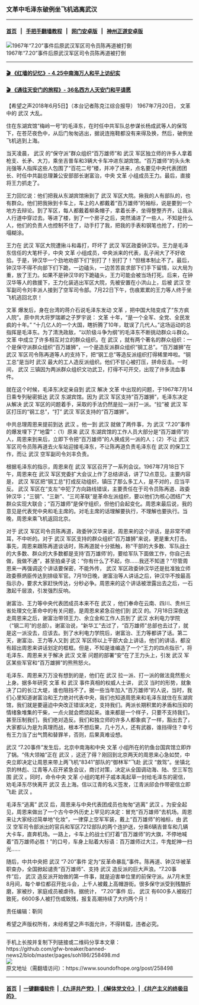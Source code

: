 ### 文革中毛泽东破例坐飞机逃离武汉
------------------------

#### [首页](https://github.com/gfw-breaker/banned-news2/blob/master/README.md) &nbsp;&nbsp;|&nbsp;&nbsp; [手把手翻墙教程](https://github.com/gfw-breaker/guides/wiki) &nbsp;&nbsp;|&nbsp;&nbsp; [网门安卓版](https://github.com/oGate2/oGate) &nbsp;&nbsp;|&nbsp;&nbsp; [神州正道安卓版](https://github.com/SzzdOgate/update) 



<div><img alt="1967年“7.20”事件后原武汉军区司令员陈再道被打倒" src="https://img.soundofhope.org/2018/06/-3327.jpg"/>
<br/><figcaption class="caption">
 1967年“7.20”事件后原武汉军区司令员陈再道被打倒
</figcaption></div><hr/>

#### [ 🎬  《红墙的记忆》- 4.25中南海万人和平上访纪实](http://158.247.207.5:10000/videos/legend/425.html)

 #### [ 🎬  《通往天安门的旅程》- 36名西方人天安门和平请愿 ](http://158.247.207.5:10000/videos/legend/JTT.html)

<div><div class="Content__Wrapper sc-1bvya0-0 grZQxZ">
 <p class="meta-top">
  <span class="meta">
   【希望之声2018年6月5日】（本台记者陈克江综合报导）
  </span>
  1967年7月20日，
  <ok href="/term/3322">
   文革
  </ok>
  中的
  <ok href="/term/39919">
   武汉
  </ok>
  大乱。
 </p>
 <p>
  住在东湖宾馆“梅岭一号”的毛泽东，在时任中共军队总参谋长杨成武等人的保驾下，在苍茫夜色中，从后门匆匆逃出，据说连拖鞋都没有来得及换，然后，破例坐飞机逃到上海。
 </p>
 <p>
  当天凌晨，
  <ok href="/term/39919">
   武汉
  </ok>
  的“保守派”群众组织“百万雄师”和
  <ok href="/term/39919">
   武汉
  </ok>
  军区独立师的许多人拿着枪支、长矛、大刀，乘坐吉普车和3辆大卡车冲进东湖宾馆。“百万雄师”的头头朱兆强等人指挥这些人包围了“百花二号”楼，并冲了进来，点名要见中央代表团团长、时任中共副总理兼公安部部长谢富治，中央
  <ok href="/term/3322">
   文革
  </ok>
  小组成员王力。最后，直接将王力抓走了。
 </p>
 <p>
  王力回忆说：他们把我从东湖宾馆揪到了
  <ok href="/term/39919">
   武汉
  </ok>
  军区大院。揪我的人有部队的，也有群众。他们把我揪到卡车上，车上的人都戴着“百万雄师”的袖标，说是要到一个地方去辩论。到了军区，每人都戴着柳条帽子，拿着长矛，坐得整整齐齐，让我从人行道中穿过去。等进了楼，到了一个房子之后，突然涌进了一些人，不知是什么人，他们的负责人也控制不住了，动手打了我，把我的手表和钢笔也抢了，打的一塌糊涂。
 </p>
 <p>
  王力在
  <ok href="/term/39919">
   武汉
  </ok>
  军区大院遭揪斗和毒打，吓坏了
  <ok href="/term/39919">
   武汉
  </ok>
  军区政委钟汉华。王力是毛泽东信任的大笔杆子，中央
  <ok href="/term/3322">
   文革
  </ok>
  小组成员，中央派来的代表，乱子闹大了不好收拾。于是，钟汉华一个劲地劝部下们“别打了！别打了！”但根本制止不了。最后，钟汉华不得不向部下们下跪，一边磕头，一边苦苦哀求部下们手下留情，以大局为重，放了王力。如果不是钟汉华的下跪磕头，王力可能会被当场打死。后来，在钟汉华等人的救援下，王力化装逃出军区大院，先被安置在小洪山上，后被
  <ok href="/term/39919">
   武汉
  </ok>
  空军副司令刘丰派人接到了空军司令部。7月22日下午，伤痕累累的王力等人终于坐飞机逃回北京！
 </p>
 <p>
  <ok href="/term/3322">
   文革
  </ok>
  爆发后，身在台湾的蒋介石说毛泽东发动
  <ok href="/term/3322">
   文革
  </ok>
  ，把中国大陆变成了“东方疯人院”。原中共大将罗瑞卿之子罗宇说：
  <ok href="/term/3322">
   文革
  </ok>
  十年，“是一个全军、全党、全民发疯的十年。” “十几亿人的一个大国，瞎折腾了10年，耽误了几代人。”这场运动的总指挥是毛泽东。为了清洗政敌，“以阶级斗争为纲”的毛泽东不断挑动群众斗群众。
  <ok href="/term/3322">
   文革
  </ok>
  中成立了许多相互对立的群众组织。在
  <ok href="/term/39919">
   武汉
  </ok>
  ，就有两个著名的群众组织：一个是保守派群众组织“百万雄狮”，一个是造反派群众组织“钢工总”。“百万雄狮”在
  <ok href="/term/39919">
   武汉
  </ok>
  军区司令陈再道等人的支持下，把“钢工总”等造反派组织打得稀里哗啦。“钢工总”是当时
  <ok href="/term/39919">
   武汉
  </ok>
  最大的工人造反派组织。他们不甘心被打压，拼命反击。一时间，
  <ok href="/term/39919">
   武汉
  </ok>
  三镇因为两派群众组织文功武卫，打得不可开交，出现了许多流血事件。
 </p>
 <div class="AD_Embed__Wrap-sc-1xslmin-0 igMuqX module desktop">
  <div>
  </div>
 </div>
 <p>
  就在这个时候，毛泽东决定亲自到
  <ok href="/term/39919">
   武汉
  </ok>
  解决
  <ok href="/term/3322">
   文革
  </ok>
  中出现的问题，于1967年7月14日乘专列秘密抵达
  <ok href="/term/39919">
   武汉
  </ok>
  东湖宾馆。因为
  <ok href="/term/39919">
   武汉
  </ok>
  军区支持“百万雄狮”，毛泽东决定从解决
  <ok href="/term/39919">
   武汉
  </ok>
  军区的问题着手，采取的手法仍然是拉一派打一派。“拉”被
  <ok href="/term/39919">
   武汉
  </ok>
  军区打压的“钢工总”，“打”
  <ok href="/term/39919">
   武汉
  </ok>
  军区支持的“百万雄狮”。
 </p>
 <p>
  中共总理周恩来提前到达
  <ok href="/term/39919">
   武汉
  </ok>
  。他一到
  <ok href="/term/39919">
   武汉
  </ok>
  就做了两件事，为
  <ok href="/term/39919">
   武汉
  </ok>
  <ok href="/term/98096">
   “7.20”事件
  </ok>
  的爆发埋下了“地雷”：（1）原来
  <ok href="/term/39919">
   武汉
  </ok>
  东湖宾馆的工作人员大部分是“百万雄师”的人，周恩来到来后，立即下令把“百万雄师”的人换成另一派的人；（2）不让
  <ok href="/term/39919">
   武汉
  </ok>
  军区司令员陈再道去火车站迎接毛泽东，不让陈再道负责毛泽东在
  <ok href="/term/39919">
   武汉
  </ok>
  的保卫工作，而让
  <ok href="/term/39919">
   武汉
  </ok>
  空军副司令刘丰负责。
 </p>
 <p>
  根据毛泽东的指示，周恩来在
  <ok href="/term/39919">
   武汉
  </ok>
  军区召开了一系列会议。1967年7月18日下午，周恩来在
  <ok href="/term/39919">
   武汉
  </ok>
  军区党委扩大会议上作了总结讲话，讲了12点意见。主要内容是，
  <ok href="/term/39919">
   武汉
  </ok>
  军区把“钢工总”打成反动组织，镇压了那么多工人，是不对的，应当平反。
  <ok href="/term/39919">
   武汉
  </ok>
  军区在“支左”中犯了方向路线错误，主要责任在于司令员陈再道、政委钟汉华；“三钢”、“三新”、“三司革联”是革命左派组织，要以他们为核心团结广大群众实现大联合；“百万雄师”是保守组织，但他们会起变化。周恩来最后说，我的意见是代表党中央和毛主席的。对毛主席的话理解要执行，不理解也要执行。当晚，周恩来乘飞机返回北京。
 </p>
 <p>
  对于
  <ok href="/term/39919">
   武汉
  </ok>
  军区司令员陈再道，政委钟汉华来说，周恩来的这个讲话，是非常不顺耳，不中听的。对于
  <ok href="/term/39919">
   武汉
  </ok>
  军区支持的群众组织“百万雄狮”来说，更是重大打击。事先，周恩来跟陈再道谈话时，陈再道就十分抵触，称“干部的大多数、军队战士的大多数、群众的大多数都是支持‘百万雄师’的，要给军队下面做工作，你自己去做，我做不通”，甚至拍桌子说：“你有什么了不起，你……我还不知道？”尽管周恩来一再强调这个讲话要保密，不能外传，
  <ok href="/term/39919">
   武汉
  </ok>
  军区政委钟汉华还是批准独立师政委蔡炳臣传达到排级军官。7月19日晚，谢富治等人讲话之后，钟汉华不按最高指示办，要求大家赶快传达，分秒必争。周恩来的这个讲话被泄露出去之后，一石激起千层浪，引发强烈反响。
 </p>
 <p>
  谢富治、王力等中央代表团成员本来不在
  <ok href="/term/39919">
   武汉
  </ok>
  ，他们奉命在云南、四川、贵州三省处理文化革命中的有关问题，是周恩来紧急召他们到
  <ok href="/term/39919">
   武汉
  </ok>
  的。7月18日深夜送走周恩来之后，谢富治带领王力、余立金和工作人员到了
  <ok href="/term/39919">
   武汉
  </ok>
  水利电力学院（“钢二司”的总部）。谢富治说，“新华工”去过了，“百万雄师”总部也去过了，就是这一派没去，应该去。到了水利电力学院后，谢富治、王力等都讲了话。第二天，谢富治、王力等人又到
  <ok href="/term/39919">
   武汉
  </ok>
  军区师以上干部大会上讲话，他们的讲话，都没有超出周恩来讲话划定的框框。但是，不知是谁编造了一个“王力的四点指示”，将毛泽东、周恩来关于解决
  <ok href="/term/39919">
   武汉
  </ok>
  <ok href="/term/3322">
   文革
  </ok>
  问题的部署“安”在了王力头上，引发
  <ok href="/term/39919">
   武汉
  </ok>
  军区某些军官和“百万雄狮”的熊熊怒火。
 </p>
 <div class="AD_Embed__Wrap-sc-1xslmin-0 igMuqX module desktop">
  <div>
  </div>
 </div>
 <p>
  毛泽东、周恩来万万没有想到的是，他们在
  <ok href="/term/39919">
   武汉
  </ok>
  拉一派、打一派的做法竟然惹火上身。据多年研究
  <ok href="/term/3322">
   文革
  </ok>
  和
  <ok href="/term/39919">
   武汉
  </ok>
  事件真相的权威人士讲，
  <ok href="/term/39919">
   武汉
  </ok>
  当时的形势，就象决了口的长江大堤，谁也阻挡不了。据一些当年加入“百万雄师”的人说，当时，我们心里知道谢富治和王力绝对代表中央，我们也知道周恩来和毛泽东就住在东湖宾馆，我们就是要逼迫中央改正错误决定，支持我们。两派长期积累的矛盾和压抑的情绪象堆集的干柴，一点火就会燃烧起来。谁来都是一个样子，只要不支持我们，甚至压制我们，我们绝对造反。我们和独立师的许多人都象疯了一样，豁出去了，大家都认为是为真理而战，根本不想后果，几十万人，还有武器，谁挡得住？幸亏有王力当了出气筒和替罪羊，否则，后果真难设想。
 </p>
 <p>
  <ok href="/term/39919">
   武汉
  </ok>
  “7.20事件”发生后，北京中南海和中央
  <ok href="/term/3322">
   文革
  </ok>
  小组所在的钓鱼台国宾馆立即炸了锅。“伟大领袖”正在
  <ok href="/term/39919">
   武汉
  </ok>
  ，这还了得？刚回到北京两天的周恩来心急如焚，中央立即决定让周恩来带上两飞机“8341”部队的“御林军”飞赴
  <ok href="/term/39919">
   武汉
  </ok>
  “救驾”。坐镇北京的林彪、江青等人召开紧急会议，商讨对策，决定从全国调动海、陆、空三军包围
  <ok href="/term/39919">
   武汉
  </ok>
  。同时，命令中央
  <ok href="/term/3322">
   文革
  </ok>
  小组的笔杆子戚本禹起草一封给毛泽东的密信，劝毛泽东尽快离开
  <ok href="/term/39919">
   武汉
  </ok>
  去上海。信以江青的名义签发，江青派邱会作带密信立即飞赴
  <ok href="/term/39919">
   武汉
  </ok>
  。
 </p>
 <p>
  毛泽东“逃离”
  <ok href="/term/39919">
   武汉
  </ok>
  后，周恩来与中央代表团成员也匆匆“逃离”
  <ok href="/term/39919">
   武汉
  </ok>
  。为安全起见，周恩来做出了一个古今中外历史上罕见的决定：冒充“百万雄师”去机场。周恩来让大家经过简单地“化妆”，一律穿上空军军装，戴上“百万雄师”的袖标，由
  <ok href="/term/39919">
   武汉
  </ok>
  空军司令部派出的官兵和军区7212部队的两个连护送，分乘6辆吉普车和几辆大卡车，直奔机场。一路上，卡车上的战士们打着“百万雄师”的大旗，不停地喊着“百万雄师必胜！”的口号，车身上贴着大标语：百万雄师过大江，牛鬼蛇神一扫光……
 </p>
 <p>
  随后，中共中央把
  <ok href="/term/39919">
   武汉
  </ok>
  “7·20”事件
  <!-- -->
  定为“反革命暴乱”事件。陈再道、钟汉华被革职查办，全国掀起谴责“百万雄师”、支持
  <ok href="/term/39919">
   武汉
  </ok>
  造反派的巨大声浪。“7.20事件”后，
  <ok href="/term/39919">
   武汉
  </ok>
  造反派开始做的第一件事，就是迫害单位里的前保守派。从7月末至8月间，每个单位都召开批斗会，上千人被戴上高帽游街。很多保守派受到残酷折磨，家被抄，家庭成员被虐待。据统计，
  <ok href="/term/98096">
   “7.20”事件
  </ok>
  后，
  <ok href="/term/39919">
   武汉
  </ok>
  有600多人被殴打致死，6600多人被打伤或致残，报复高潮持续了大约两个月！
 </p>
 <p class="meta-btm">
  责任编辑：靳同
 </p>
 <p class="meta-btm">
  希望之声版权所有，未经希望之声书面允许，不得转载，违者必究。
 </p>
</div>
</div>
<hr/>
手机上长按并复制下列链接或二维码分享本文章：<br/>
https://github.com/gfw-breaker/banned-news2/blob/master/pages/soh186/258498.md <br/>
<a href='https://github.com/gfw-breaker/banned-news2/blob/master/pages/soh186/258498.md'><img src='https://github.com/gfw-breaker/banned-news2/blob/master/pages/soh186/258498.md.png'/></a> <br/>
原文地址（需翻墙访问）：https://www.soundofhope.org/post/258498


------------------------
#### [首页](https://github.com/gfw-breaker/banned-news2/blob/master/README.md) &nbsp;|&nbsp; [一键翻墙软件](https://github.com/gfw-breaker/nogfw/blob/master/README.md) &nbsp;| [《九评共产党》](https://github.com/gfw-breaker/9ping.md/blob/master/README.md#九评之一评共产党是什么) | [《解体党文化》](https://github.com/gfw-breaker/jtdwh.md/blob/master/README.md) | [《共产主义的终极目的》](https://github.com/gfw-breaker/gczydzjmd.md/blob/master/README.md)


<img src='http://gfw-breaker.win/banned-news2/pages/soh186/258498.md' width='0px' height='0px'/>